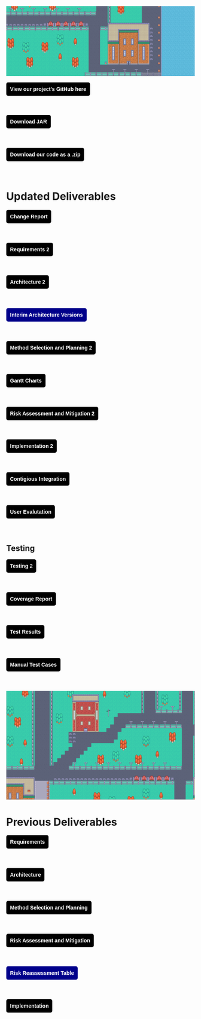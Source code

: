 <img src="docs/hh-bg2.png" style="width = 100vw height = 100vh z-index=-1">

<a href="https://github.com/Team-12-ENG1/HeslingtonHustle2.git" style="background-color: black; color: white; padding: 10px 10px; text-decoration: none; border-radius: 5px; font-family: sans-serif; font-weight: bold; display: inline-block; margin-bottom: 1cm;">View our project's GitHub here</a>

<a href="docs/New files/desktop-1.0.jar" style="background-color: black; color: white; padding: 10px 10px; text-decoration: none; border-radius: 5px; font-family: sans-serif; font-weight: bold; display: inline-block; margin-bottom: 1cm;">Download JAR</a>

<a href="https://lukehcjackson.github.io/HeslingtonHustleG15/docs/HesHus-new-main-5.zip" style="background-color: black; color: white; padding: 10px 10px; text-decoration: none; border-radius: 5px; font-family: sans-serif; font-weight: bold; display: inline-block; margin-bottom: 1cm;">Download our code as a .zip</a>

# Updated Deliverables

<a href="docs/New files/CI2.pdf" style="background-color: black; color: white; padding: 10px 10px; text-decoration: none; border-radius: 5px; font-family: sans-serif; font-weight: bold; display: inline-block; margin-bottom: 1cm;">Change Report</a>

<a href="docs/New files/Req2.pdf" style="background-color: black; color: white; padding: 10px 10px; text-decoration: none; border-radius: 5px; font-family: sans-serif; font-weight: bold; display: inline-block; margin-bottom: 1cm;">Requirements 2</a>

<a href="docs/New files/Arch2.pdf" style="background-color: black; color: white; padding: 10px 10px; text-decoration: none; border-radius: 5px; font-family: sans-serif; font-weight: bold; display: inline-block; margin-bottom: 1cm;">Architecture 2</a>

<a href="docs/New files/ArchitecturePreviousVersions.pdf" style="background-color: darkblue; color: white; padding: 10px 10px; text-decoration: none; border-radius: 5px; font-family: sans-serif; font-weight: bold; display: inline-block; margin-bottom: 1cm;">Interim Architecture Versions</a>

<a href="docs/New files/Plan2.pdf" style="background-color: black; color: white; padding: 10px 10px; text-decoration: none; border-radius: 5px; font-family: sans-serif; font-weight: bold; display: inline-block; margin-bottom: 1cm;">Method Selection and Planning 2</a>

<a href="docs/New files/Gantt Charts.pdf" style="background-color: black; color: white; padding: 10px 10px; text-decoration: none; border-radius: 5px; font-family: sans-serif; font-weight: bold; display: inline-block; margin-bottom: 1cm;">Gantt Charts</a>

<a href="docs/New files/Risk2.pdf" style="background-color: black; color: white; padding: 10px 10px; text-decoration: none; border-radius: 5px; font-family: sans-serif; font-weight: bold; display: inline-block; margin-bottom: 1cm;">Risk Assessment and Mitigation 2</a>

<a href="docs/New files/Imp2.pdf" style="background-color: black; color: white; padding: 10px 10px; text-decoration: none; border-radius: 5px; font-family: sans-serif; font-weight: bold; display: inline-block; margin-bottom: 1cm;">Implementation 2</a>

<a href="docs/New files/CI2.pdf" style="background-color: black; color: white; padding: 10px 10px; text-decoration: none; border-radius: 5px; font-family: sans-serif; font-weight: bold; display: inline-block; margin-bottom: 1cm;">Contigious Integration</a>

<a href="docs/New files/Eval2.pdf" style="background-color: black; color: white; padding: 10px 10px; text-decoration: none; border-radius: 5px; font-family: sans-serif; font-weight: bold; display: inline-block; margin-bottom: 1cm;">User Evalutation</a>

## Testing
<a href="docs/New files/Test2.pdf" style="background-color: black; color: white; padding: 10px 10px; text-decoration: none; border-radius: 5px; font-family: sans-serif; font-weight: bold; display: inline-block; margin-bottom: 1cm;">Testing 2</a>

<a href="http://htmlpreview.github.io/?https://Team-12-ENG1.github.io/docs/coverage-report/index.html" style="background-color: black; color: white; padding: 10px 10px; text-decoration: none; border-radius: 5px; font-family: sans-serif; font-weight: bold; display: inline-block; margin-bottom: 1cm;">Coverage Report</a>

<a href="http://htmlpreview.github.io/?https://Team-12-ENG1.github.io/docs/test/index.html" style="background-color: black; color: white; padding: 10px 10px; text-decoration: none; border-radius: 5px; font-family: sans-serif; font-weight: bold; display: inline-block; margin-bottom: 1cm;">Test Results</a>

<a href="docs/New files/test-cases.pdf" style="background-color: black; color: white; padding: 10px 10px; text-decoration: none; border-radius: 5px; font-family: sans-serif; font-weight: bold; display: inline-block; margin-bottom: 1cm;">Manual Test Cases</a>

<img src="docs/heshus-background.png" style="width = 100vw height = 100vh z-index=-1">


# Previous Deliverables

<a href="docs/Previous Files/Req1.pdf" style="background-color: black; color: white; padding: 10px 10px; text-decoration: none; border-radius: 5px; font-family: sans-serif; font-weight: bold; display: inline-block; margin-bottom: 1cm;">Requirements</a>

<a href="docs/Previous Files/Arch1.pdf" style="background-color: black; color: white; padding: 10px 10px; text-decoration: none; border-radius: 5px; font-family: sans-serif; font-weight: bold; display: inline-block; margin-bottom: 1cm;">Architecture</a>

<a href="docs/Previous Files/Plan1.pdf" style="background-color: black; color: white; padding: 10px 10px; text-decoration: none; border-radius: 5px; font-family: sans-serif; font-weight: bold; display: inline-block; margin-bottom: 1cm;">Method Selection and Planning</a>

<a href="docs/Previous Files/Risk1.pdf" style="background-color: black; color: white; padding: 10px 10px; text-decoration: none; border-radius: 5px; font-family: sans-serif; font-weight: bold; display: inline-block; margin-bottom: 1cm;">Risk Assessment and Mitigation</a>

<a href="docs/Previous Files/RiskReassessment.jpg" style="background-color: darkblue; color: white; padding: 10px 10px; text-decoration: none; border-radius: 5px; font-family: sans-serif; font-weight: bold; display: inline-block; margin-bottom: 1cm;">Risk Reassessment Table</a>

<a href="docs/Previous Files/Impl1.pdf" style="background-color: black; color: white; padding: 10px 10px; text-decoration: none; border-radius: 5px; font-family: sans-serif; font-weight: bold; display: inline-block; margin-bottom: 1cm;">Implementation</a>